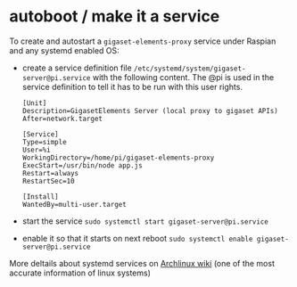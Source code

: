 # autoboot / make it a service

To create and autostart a ``gigaset-elements-proxy`` service under Raspian and any systemd enabled OS:

- create a service definition file ``/etc/systemd/system/gigaset-server@pi.service`` with the following content. The @pi is used in the service definition to tell it has to be run with this user rights.

    ```
    [Unit]
    Description=GigasetElements Server (local proxy to gigaset APIs)
    After=network.target

    [Service]
    Type=simple
    User=%i
    WorkingDirectory=/home/pi/gigaset-elements-proxy
    ExecStart=/usr/bin/node app.js
    Restart=always
    RestartSec=10

    [Install]
    WantedBy=multi-user.target
    ```

- start the service ``sudo systemctl start gigaset-server@pi.service``
- enable it so that it starts on next reboot ``sudo systemctl enable gigaset-server@pi.service``

More deltails about systemd services on [Archlinux wiki](https://wiki.archlinux.org/index.php/Systemd#Writing_unit_files) (one of the most accurate information of linux systems)